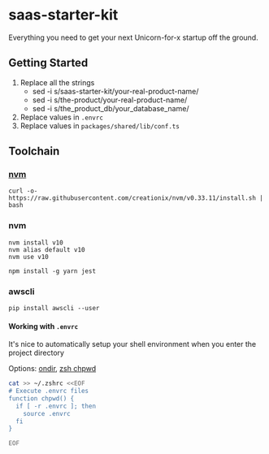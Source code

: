 # saas-starter-kit

Everything you need to get your next Unicorn-for-x startup off the ground.

## Getting Started

1.  Replace all the strings
    - sed -i s/saas-starter-kit/your-real-product-name/
    - sed -i s/the-product/your-real-product-name/
    - sed -i s/the_product_db/your_database_name/
1.  Replace values in `.envrc`
1.  Replace values in `packages/shared/lib/conf.ts`

## Toolchain

### [nvm](https://github.com/creationix/nvm)

```
curl -o- https://raw.githubusercontent.com/creationix/nvm/v0.33.11/install.sh | bash
```

### nvm

```
nvm install v10
nvm alias default v10
nvm use v10

npm install -g yarn jest
```

### awscli

```
pip install awscli --user
```

#### Working with `.envrc`

It's nice to automatically setup your shell environment when you enter the project directory

Options: [ondir](https://swapoff.org/ondir.html), [zsh chpwd](http://www.refining-linux.org/archives/42/ZSH-Gem-8-Hook-function-chpwd/)

```bash
cat >> ~/.zshrc <<EOF
# Execute .envrc files
function chpwd() {
  if [ -r .envrc ]; then
    source .envrc
  fi
}

EOF
```
